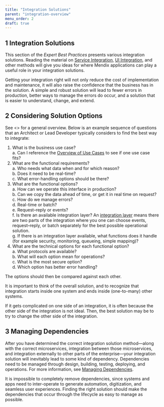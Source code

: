 ```yaml
---
title: "Integration Solutions"
parent: "integration-overview"
menu_order: 2
draft: true
---
```


## 1 Integration Solutions

This section of the *Expert Best Practices* presents various integration solutions. Reading the material on [Service Integration](service-integration), [UI Integration](ui-integration), and other methods will give you ideas for where Mendix applications can play a useful role in your integration solutions.

Getting your integration right will not only reduce the cost of implementation and maintenance, it will also raise the confidence that the business has in the solution. A simple and robust solution will lead to fewer errors in production, better ways to manage the errors do occur, and a solution that is easier to understand, change, and extend.

## 2 Considering Solution Options

See <<Introduction to Integration>> for a general overview. Below is an example sequence of questions that an Architect or Lead Developer typically considers to find the best way to integrate:

1. What is the business use case? <br />
	a. Can I reference the [Overview of Use Cases](use-case-overview) to see if one use case fits?
2. What are the functional requirements? <br />
	a. Who needs what data when and for which reason? <br />
	b. Does it need to be real-time? <br />
	c. What error-handling options should be there?
3.  What are the functional options? <br />
	a. How can we operate this interface in production? <br />
	b. Can we copy the data ahead of time, or get it in real time on request?
	c. How do we manage errors? <br />
	d. Real-time or batch? <br />
	e. Request–reply or events? <br />
	f. Is there an available integration layer? An [integration layer](integration-layers) means there are two parts of the integration where you one can choose events, request–reply, or batch separately for the best possible operational solution.<br />
	g. If there is an integration layer available, what functions does it handle (for example security, monitoring, queueing, simple mapping)? <br />
4. What are the technical options for each functional option? <br />
	a. What protocols are available? <br />
	b. What will each option mean for operations? <br />
	c. What is the most secure option? <br />
	d. Which option has better error handling?

The options should then be compared against each other.

It is important to think of the overall solution, and to recognize that integration starts inside one system and ends inside (one-to-many) other systems.

If it gets complicated on one side of an integration, it is often because the other side of the integration is not ideal. Then, the best solution may be to try to change the other side of the integration.

## 3 Managing Dependencies

After you have determined the correct integration solution method—along with the correct microservices, integration between those microservices, and integration externally to other parts of the enterprise—your integration solution will inevitably lead to some kind of dependency. Dependencies need to be managed through design, building, testing, deploying, and operations. For more information, see [Managing Dependencies](manage-dependencies).
	
It is impossible to completely remove dependencies, since systems and apps need to inter-operate to generate automation, digitization, and seamless user experiences. Finding the right solution should make the dependencies that occur through the lifecycle as easy to manage as possible.
